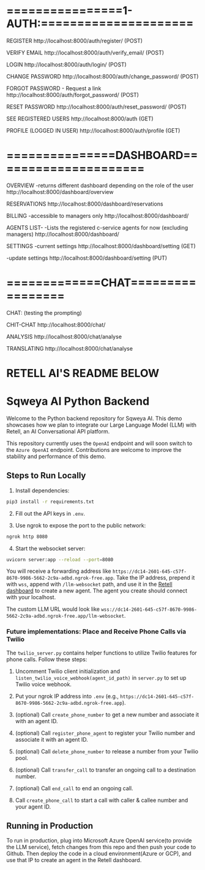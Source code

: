 
# ================1-AUTH:=====================
REGISTER
http://localhost:8000/auth/register/ (POST)

VERIFY EMAIL
http://localhost:8000/auth/verify_email/ (POST)

LOGIN
http://localhost:8000/auth/login/ (POST)

CHANGE PASSWORD
http://localhost:8000/auth/change_password/ (POST)

FORGOT PASSWORD - Request a link
http://localhost:8000/auth/forgot_password/ (POST)

RESET PASSWORD
http://localhost:8000/auth/reset_password/ (POST)

SEE REGISTERED USERS
http://localhost:8000/auth (GET)

PROFILE (LOGGED IN USER)
http://localhost:8000/auth/profile (GET)


# ===============DASHBOARD=====================

OVERVIEW
-returns different dashboard depending on the role of the user
http://localhost:8000/dashboard/overview

RESERVATIONS
http://localhost:8000/dashboard/reservations

BILLING
-accessible to managers only
http://localhost:8000/dashboard/

AGENTS LIST-
-Lists the registered c-service agents for now (excluding managers)
http://localhost:8000/dashboard/

SETTINGS 
-current settings
http://localhost:8000/dashboard/setting (GET)

-update settings
http://localhost:8000/dashboard/setting (PUT)



# =============CHAT=================
CHAT: (testing the prompting)

CHIT-CHAT
http://localhost:8000/chat/

ANALYSIS
http://localhost:8000/chat/analyse

TRANSLATING
http://localhost:8000/chat/analyse









# RETELL AI'S README BELOW










# Sqweya AI Python Backend

Welcome to the Python backend repository for Sqweya AI. This demo showcases how we plan to integrate our Large Language Model (LLM) with Retell, an AI Conversational API platform.

This repository currently uses the `OpenAI` endpoint and will soon switch to the `Azure OpenAI` endpoint. Contributions are welcome to improve the stability and performance of this demo.

## Steps to Run Locally

1. Install dependencies:

```bash
pip3 install -r requirements.txt
```

2. Fill out the API keys in `.env`.

3. Use ngrok to expose the port to the public network:

```bash
ngrok http 8080
```

4. Start the websocket server:

```bash
uvicorn server:app --reload --port=8080
```

You will receive a forwarding address like `https://dc14-2601-645-c57f-8670-9986-5662-2c9a-adbd.ngrok-free.app`. Take the IP address, prepend it with `wss`, append with `/llm-websocket` path, and use it in the [Retell dashboard](https://beta.retellai.com/dashboard) to create a new agent. The agent you create should connect with your localhost.

The custom LLM URL would look like `wss://dc14-2601-645-c57f-8670-9986-5662-2c9a-adbd.ngrok-free.app/llm-websocket`.

### Future implementations: Place and Receive Phone Calls via Twilio

The `twilio_server.py` contains helper functions to utilize Twilio features for phone calls. Follow these steps:

1. Uncomment Twilio client initialization and `listen_twilio_voice_webhook(agent_id_path)` in `server.py` to set up Twilio voice webhook.

2. Put your ngrok IP address into `.env` (e.g., `https://dc14-2601-645-c57f-8670-9986-5662-2c9a-adbd.ngrok-free.app`).

3. (optional) Call `create_phone_number` to get a new number and associate it with an agent ID.

4. (optional) Call `register_phone_agent` to register your Twilio number and associate it with an agent ID.

5. (optional) Call `delete_phone_number` to release a number from your Twilio pool.

6. (optional) Call `transfer_call` to transfer an ongoing call to a destination number.

7. (optional) Call `end_call` to end an ongoing call.

8. Call `create_phone_call` to start a call with caller & callee number and your agent ID.

## Running in Production

To run in production, plug into Microsoft Azure OpenAI service(to provide the LLM service), fetch changes from this repo and then push your code to Github. Then deploy the code in a cloud environment(Azure or GCP), and use that IP to create an agent in the Retell dashboard.
